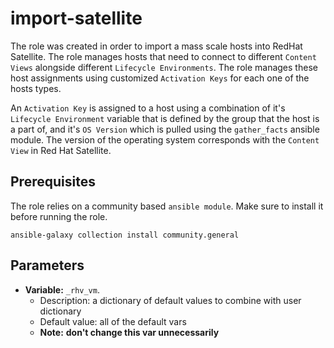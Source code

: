 import-satellite
================

The role was created in order to import a mass scale hosts into RedHat Satellite. The role manages hosts that need to connect to different `Content Views` alongside different `Lifecycle Environments`. The role manages these host assignments using customized `Activation Keys` for each one of the hosts types.

An `Activation Key` is assigned to a host using a combination of it's `Lifecycle Environment` variable that is defined by the group that the host is a part of, and it's `OS Version` which is pulled using the `gather_facts` ansible module. The version of the operating system corresponds with the `Content View` in Red Hat Satellite.

Prerequisites
-------------

The role relies on a community based `ansible module`. Make sure to install it before running the role.
```
ansible-galaxy collection install community.general
```

Parameters
---------
- **Variable:** `_rhv_vm`.
  - Description: a dictionary of default values to combine with user dictionary
  - Default value: all of the default vars
  - **Note:** **don't change this var unnecessarily**
